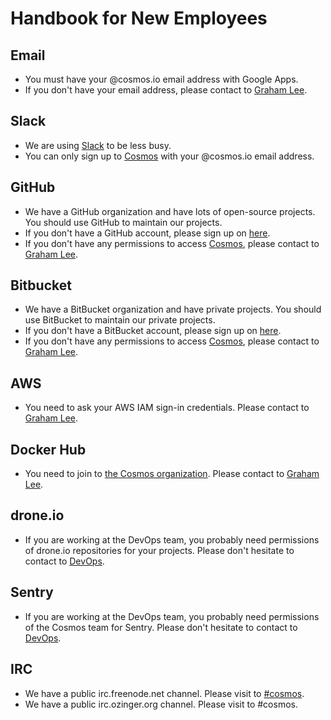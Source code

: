 # Handbook for New Employees

## Email
* You must have your @cosmos.io email address with Google Apps.
* If you don't have your email address, please contact to [Graham Lee](mailto:ghmlee@cosmos.io).

## Slack
* We are using [Slack](https://slack.com) to be less busy.
* You can only sign up to [Cosmos](https://cosmosio.slack.com) with your @cosmos.io email address.

## GitHub
* We have a GitHub organization and have lots of open-source projects. You should use GitHub to maintain our projects.
* If you don't have a GitHub account, please sign up on [here](https://github.com/join).
* If you don't have any permissions to access [Cosmos](https://github.com/cosmos-io), please contact to [Graham Lee](mailto:ghmlee@cosmos.io).

## Bitbucket
* We have a BitBucket organization and have private projects. You should use BitBucket to maintain our private projects.
* If you don't have a BitBucket account, please sign up on [here](https://bitbucket.org/account/signup/).
* If you don't have any permissions to access [Cosmos](https://bitbucket.org/cosmosio), please contact to [Graham Lee](mailto:ghmlee@cosmos.io).

## AWS
* You need to ask your AWS IAM sign-in credentials. Please contact to [Graham Lee](mailto:ghmlee@cosmos.io).

## Docker Hub
* You need to join to [the Cosmos organization](https://registry.hub.docker.com/repos/cosmosio/). Please contact to [Graham Lee](mailto:ghmlee@cosmos.io).

## drone.io
* If you are working at the DevOps team, you probably need permissions of drone.io repositories for your projects. Please don't hesitate to contact to [DevOps](mailto:devops@cosmos.io).

## Sentry
* If you are working at the DevOps team, you probably need permissions of the Cosmos team for Sentry. Please don't hesitate to contact to [DevOps](mailto:devops@cosmos.io).

## IRC
* We have a public irc.freenode.net channel. Please visit to [#cosmos](https://webchat.freenode.net/?channels=cosmos).
* We have a public irc.ozinger.org channel. Please visit to #cosmos.